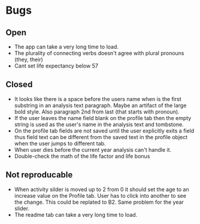 #  Bugs

## Open

- The app can take a very long time to load.
- The plurality of connecting verbs doesn't agree with plural pronouns (they, their)
- Cant set life expectancy below 57

## Closed
- It looks like there is a space before the users name when is the first substring in an analysis text paragraph. Maybe an artifact of the large bold style. Also paragraph 2nd from last (that starts with pronoun).
- If the user leaves the name field blank on the profile tab then the empty string is used as the user's name in the analysis text and tombstone.
- On the profile tab fields are not saved until the user explicitly exits a field thus field text can be different from the saved text in the profile object when the user jumps to different tab.
- When user dies before the current year analysis can't handle it. 
- Double-check the math of the life factor and life bonus



## Not reproducable
- When activity silder is moved up to 2 from 0 it should set the age to an increase value on the Profile tab. User has to click into another to see the change. This could be replated to B2. Same problem for the year slider.
- The readme tab can take a very long time to load.


